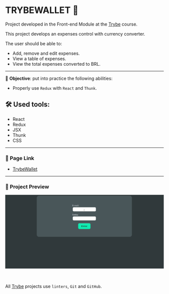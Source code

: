 # TRYBEWALLET 🤑

Project developed in the Front-end Module at the [Trybe](https://www.betrybe.com/) course.

This project develops an expenses control with currency converter.

The user should be able to:
  * Add, remove and edit expenses.
  * View a table of expenses.
  * View the total expenses converted to BRL.

---
🎯 **Objective**: put into practice the following abilities:
* Properly use `Redux` with `React` and `Thunk`.

## 🛠️ **Used tools:**
* React
* Redux
* JSX
* Thunk
* CSS
---

### 🔗 Page Link
* [TrybeWallet](https://queite.github.io/trybewallet/#/)

---

### 🔎 Project Preview
![App Screenshot](./Wallet.gif)

&nbsp;

All [Trybe](https://www.betrybe.com/) projects use `linters`, `Git` and `GitHub`.
